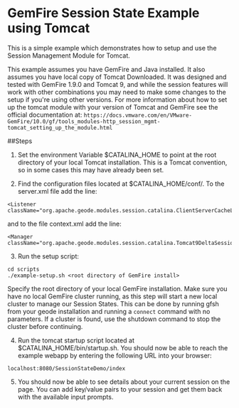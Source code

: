 <!--
  ~ Copyright (c) VMware, Inc. 2023. All rights reserved.
  -->
<!--
Licensed to the Apache Software Foundation (ASF) under one or more
contributor license agreements.  See the NOTICE file distributed with
this work for additional information regarding copyright ownership.
The ASF licenses this file to You under the Apache License, Version 2.0
(the "License"); you may not use this file except in compliance with
the License.  You may obtain a copy of the License at

     http://www.apache.org/licenses/LICENSE-2.0

Unless required by applicable law or agreed to in writing, software
distributed under the License is distributed on an "AS IS" BASIS,
WITHOUT WARRANTIES OR CONDITIONS OF ANY KIND, either express or implied.
See the License for the specific language governing permissions and
limitations under the License.
-->

# GemFire Session State Example using Tomcat

This is a simple example which demonstrates how to setup and use the Session Management Module for Tomcat.

This example assumes you have GemFire and Java installed. It also assumes you have local copy of Tomcat Downloaded. 
It was designed and tested with GemFire 1.9.0 and Tomcat 9, and while the session features will work with other combinations
you may need to make some changes to the setup if you're using other versions. For more information about how to set up
the tomcat module with your version of Tomcat and GemFire see the official documentation at: 
`https://docs.vmware.com/en/VMware-GemFire/10.0/gf/tools_modules-http_session_mgmt-tomcat_setting_up_the_module.html`

##Steps

1. Set the environment Variable $CATALINA_HOME to point at the root directory of your local Tomcat installation. This is a 
Tomcat convention, so in some cases this may have already been set.

2. Find the configuration files located at $CATALINA_HOME/conf/. To the server.xml file add the line:

  ```
<Listener className="org.apache.geode.modules.session.catalina.ClientServerCacheLifecycleListener"/>
  ```

  and to the file context.xml add the line:

  ```
<Manager className="org.apache.geode.modules.session.catalina.Tomcat9DeltaSessionManager"/> 
  ```

3. Run the setup script:

  ```
  cd scripts
  ./example-setup.sh <root directory of GemFire install>
  ```

Specify the root directory of your local GemFire installation. Make sure you have no local GemFire cluster running, as this step will start
a new local cluster to manage our Session States. This can be done by running gfsh from your geode installation and running a `connect`
command with no parameters. If a cluster is found, use the shutdown command to stop the cluster before continuing.

4. Run the tomcat startup script located at $CATALINA_HOME/bin/startup.sh. You should now be able to reach the example webapp by entering
the following URL into your browser:
```
localhost:8080/SessionStateDemo/index
```

5. You should now be able to see details about your current session on the page. You can add key/value pairs to your session and get them
back with the available input prompts. 
